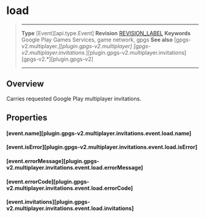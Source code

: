 # load

> --------------------- ------------------------------------------------------------------------------------------
> __Type__              [Event][api.type.Event]
> __Revision__          [REVISION_LABEL](REVISION_URL)
> __Keywords__          Google Play Games Services, game network, gpgs
> __See also__          [gpgs-v2.multiplayer.*][plugin.gpgs-v2.multiplayer]
>                       [gpgs-v2.multiplayer.invitations.*][plugin.gpgs-v2.multiplayer.invitations]
>                       [gpgs-v2.*][plugin.gpgs-v2]
> --------------------- ------------------------------------------------------------------------------------------

## Overview

Carries requested Google Play multiplayer invitations.

## Properties

#### [event.name][plugin.gpgs-v2.multiplayer.invitations.event.load.name]

#### [event.isError][plugin.gpgs-v2.multiplayer.invitations.event.load.isError]

#### [event.errorMessage][plugin.gpgs-v2.multiplayer.invitations.event.load.errorMessage]

#### [event.errorCode][plugin.gpgs-v2.multiplayer.invitations.event.load.errorCode]

#### [event.invitations][plugin.gpgs-v2.multiplayer.invitations.event.load.invitations]